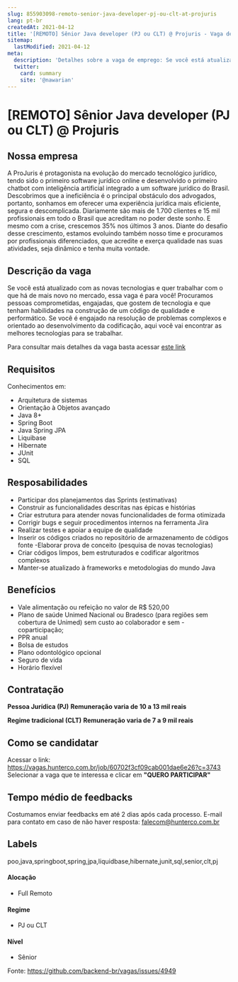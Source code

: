 ```yaml
---
slug: 855903098-remoto-senior-java-developer-pj-ou-clt-at-projuris
lang: pt-br
createdAt: 2021-04-12
title: '[REMOTO] Sênior Java developer (PJ ou CLT) @ Projuris - Vaga de Emprego'
sitemap:
  lastModified: 2021-04-12
meta:
  description: 'Detalhes sobre a vaga de emprego: Se você está atualizado com as novas tecnologias e quer trabalhar com o que há de mais novo no mercado, essa vaga é para você! Procuramos pessoas comprometidas, engajadas, que gostem de tecnologia e que tenham habilidades na construção de um código de qualidade e performático. Se você é engajado na resolução de problemas complexos e orientado ao desenvolvimento da codificação, aqui você vai encontrar as melhores tecnologias para se trabalhar. Para consultar mais detalhes da vaga basta acessar [este link](https://vagas.hunterco.com.br/job/60702f3cf09cab001dae6e26?c=3743)'
  twitter:
    card: summary
    site: '@nawarian'
---
```


# [REMOTO] Sênior Java developer (PJ ou CLT) @ Projuris

## Nossa empresa

A ProJuris é protagonista na evolução do mercado tecnológico jurídico, tendo sido o primeiro software jurídico online e desenvolvido o primeiro chatbot com inteligência artificial integrado a um software jurídico do Brasil.
Descobrimos que a ineficiência é o principal obstáculo dos advogados, portanto, sonhamos em oferecer uma experiência jurídica mais eficiente, segura e descomplicada.
Diariamente são mais de 1.700 clientes e 15 mil profissionais em todo o Brasil que acreditam no poder deste sonho.
E mesmo com a crise, crescemos 35% nos últimos 3 anos.
Diante do desafio desse crescimento, estamos evoluindo também nosso time e procuramos por profissionais diferenciados, que acredite e exerça qualidade nas suas atividades, seja dinâmico e tenha muita vontade.

## Descrição da vaga

Se você está atualizado com as novas tecnologias e quer trabalhar com o que há de mais novo no mercado, essa vaga é para você! Procuramos pessoas comprometidas, engajadas, que gostem de tecnologia e que tenham habilidades na construção de um código de qualidade e performático. Se você é engajado na resolução de problemas complexos e orientado ao desenvolvimento da codificação, aqui você vai encontrar as melhores tecnologias para se trabalhar.

Para consultar mais detalhes da vaga basta acessar [este link](https://vagas.hunterco.com.br/job/60702f3cf09cab001dae6e26?c=3743)

## Requisitos

Conhecimentos em: 
- Arquitetura de sistemas
- Orientação à Objetos avançado
- Java 8+
- Spring Boot
- Java Spring JPA
- Liquibase
- Hibernate
- JUnit
- SQL

## Resposabilidades

- Participar dos planejamentos das Sprints (estimativas)
- Construir as funcionalidades descritas nas épicas e histórias
- Criar estrutura para atender novas funcionalidades de forma otimizada
- Corrigir bugs e seguir procedimentos internos na ferramenta Jira
- Realizar testes e apoiar a equipe de qualidade
- Inserir os códigos criados no repositório de armazenamento de códigos fonte
-Elaborar prova de conceito (pesquisa de novas tecnologias)
- Criar códigos limpos, bem estruturados e codificar algoritmos complexos
- Manter-se atualizado à frameworks e metodologias do mundo Java

## Benefícios

- Vale alimentação ou refeição no valor de R$ 520,00
- Plano de saúde Unimed Nacional ou Bradesco (para regiões sem cobertura de Unimed) sem custo ao colaborador e sem - coparticipação;
- PPR anual
- Bolsa de estudos
- Plano odontológico opcional
- Seguro de vida
- Horário flexível

## Contratação

**Pessoa Jurídica (PJ)**
**Remuneração varia de 10 a 13 mil reais**

**Regime tradicional (CLT)**
**Remuneração varia de 7 a 9 mil reais**

## Como se candidatar

Acessar o link: https://vagas.hunterco.com.br/job/60702f3cf09cab001dae6e26?c=3743
Selecionar a vaga que te interessa e clicar em **"QUERO PARTICIPAR"**

## Tempo médio de feedbacks

Costumamos enviar feedbacks em até 2 dias após cada processo.
E-mail para contato em caso de não haver resposta: falecom@hunterco.com.br

## Labels
poo,java,springboot,spring,jpa,liquidbase,hibernate,junit,sql,senior,clt,pj

#### Alocação
- Full Remoto

#### Regime
- PJ ou CLT

#### Nível
- Sênior

Fonte: https://github.com/backend-br/vagas/issues/4949